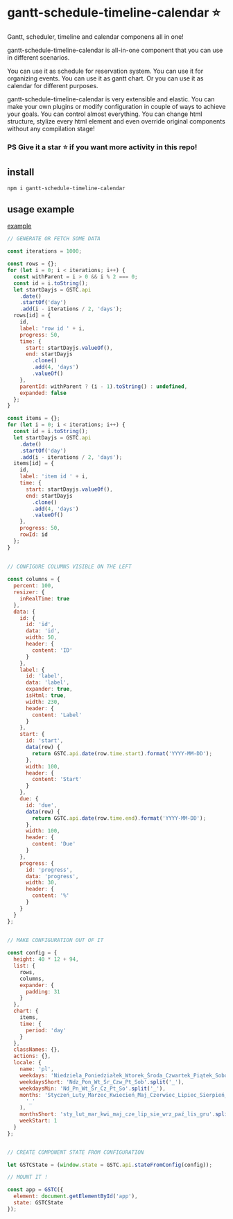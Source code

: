 # gantt-schedule-timeline-calendar :star:

Gantt, scheduler, timeline and calendar componens all in one!

gantt-schedule-timeline-calendar is all-in-one component that you can use in different scenarios.

You can use it as schedule for reservation system. You can use it for organizing events. You can use it as gantt chart. Or you can use it as calendar for different purposes.

gantt-schedule-timeline-calendar is very extensible and elastic. You can make your own plugins or modify configuration in couple of ways to achieve your goals.
You can control almost everything. You can change html structure, stylize every html element and even override original components without any compilation stage!

### PS Give it a star :star: if you want more activity in this repo!

## install

`npm i gantt-schedule-timeline-calendar`

## usage example

[example](https://neuronet.io/gantt-schedule-timeline-calendar/scheduler.html)

```javascript
// GENERATE OR FETCH SOME DATA

const iterations = 1000;

const rows = {};
for (let i = 0; i < iterations; i++) {
  const withParent = i > 0 && i % 2 === 0;
  const id = i.toString();
  let startDayjs = GSTC.api
    .date()
    .startOf('day')
    .add(i - iterations / 2, 'days');
  rows[id] = {
    id,
    label: 'row id ' + i,
    progress: 50,
    time: {
      start: startDayjs.valueOf(),
      end: startDayjs
        .clone()
        .add(4, 'days')
        .valueOf()
    },
    parentId: withParent ? (i - 1).toString() : undefined,
    expanded: false
  };
}

const items = {};
for (let i = 0; i < iterations; i++) {
  const id = i.toString();
  let startDayjs = GSTC.api
    .date()
    .startOf('day')
    .add(i - iterations / 2, 'days');
  items[id] = {
    id,
    label: 'item id ' + i,
    time: {
      start: startDayjs.valueOf(),
      end: startDayjs
        .clone()
        .add(4, 'days')
        .valueOf()
    },
    progress: 50,
    rowId: id
  };
}
      
      
// CONFIGURE COLUMNS VISIBLE ON THE LEFT

const columns = {
  percent: 100,
  resizer: {
    inRealTime: true
  },
  data: {
    id: {
      id: 'id',
      data: 'id',
      width: 50,
      header: {
        content: 'ID'
      }
    },
    label: {
      id: 'label',
      data: 'label',
      expander: true,
      isHtml: true,
      width: 230,
      header: {
        content: 'Label'
      }
    },
    start: {
      id: 'start',
      data(row) {
        return GSTC.api.date(row.time.start).format('YYYY-MM-DD');
      },
      width: 100,
      header: {
        content: 'Start'
      }
    },
    due: {
      id: 'due',
      data(row) {
        return GSTC.api.date(row.time.end).format('YYYY-MM-DD');
      },
      width: 100,
      header: {
        content: 'Due'
      }
    },
    progress: {
      id: 'progress',
      data: 'progress',
      width: 30,
      header: {
        content: '%'
      }
    }
  }
};
      

// MAKE CONFIGURATION OUT OF IT

const config = {
  height: 40 * 12 + 94,
  list: {
    rows,
    columns,
    expander: {
      padding: 31
    }
  },
  chart: {
    items,
    time: {
      period: 'day'
    }
  },
  classNames: {},
  actions: {},
  locale: {
    name: 'pl',
    weekdays: 'Niedziela_Poniedziałek_Wtorek_Środa_Czwartek_Piątek_Sobota'.split('_'),
    weekdaysShort: 'Ndz_Pon_Wt_Śr_Czw_Pt_Sob'.split('_'),
    weekdaysMin: 'Nd_Pn_Wt_Śr_Cz_Pt_So'.split('_'),
    months: 'Styczeń_Luty_Marzec_Kwiecień_Maj_Czerwiec_Lipiec_Sierpień_Wrzesień_Październik_Listopad_Grudzień'.split(
      '_'
    ),
    monthsShort: 'sty_lut_mar_kwi_maj_cze_lip_sie_wrz_paź_lis_gru'.split('_'),
    weekStart: 1
  }
};


// CREATE COMPONENT STATE FROM CONFIGURATION

let GSTCState = (window.state = GSTC.api.stateFromConfig(config));

// MOUNT IT !

const app = GSTC({
  element: document.getElementById('app'),
  state: GSTCState
});

```

